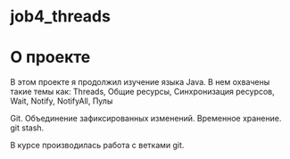 # job4_threads

# О проекте
<p>В этом проекте я продолжил изучение языка Java. В нем охвачены такие темы как: 
Threads, Общие ресурсы, Синхронизация ресурсов, Wait, Notify, NotifyAll, Пулы</p>

Git. Объединение зафиксированных изменений. Временное хранение. git stash.

В курсе производилась работа с ветками git.